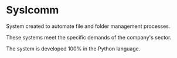 # SysIcomm

System created to automate file and folder management processes.

These systems meet the specific demands of the company's sector.

The system is developed 100% in the Python language.
